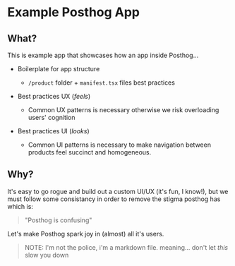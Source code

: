 # Example Posthog App

## What?

This is example app that showcases how an app inside Posthog...

- Boilerplate for app structure
  - `/product` folder + `manifest.tsx` files best practices

- Best practices UX (_feels_)
  - Common UX patterns is necessary otherwise we risk overloading users' cognition

- Best practices UI (_looks_)
  - Common UI patterns is necessary to make navigation between products feel succinct and homogeneous.

## Why?

It's easy to go rogue and build out a custom UI/UX (it's fun, I know!), but we must follow some consistancy in order to remove the stigma posthog has which is:

> "Posthog is confusing"

Let's make Posthog spark joy in (almost) all it's users.

> NOTE: I'm not the police, i'm a markdown file.
> meaning... don't let _this_ slow you down
